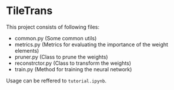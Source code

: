 # TileTrans

This project consists of following files:

- common.py (Some common utils)
- metrics.py (Metrics for evaluating the importance of the weight elements)
- pruner.py (Class to prune the weights)
- reconstrctor.py (Class to transform the weights)
- train.py (Method for training the neural network)

Usage can be reffered to `tutorial.ipynb`.